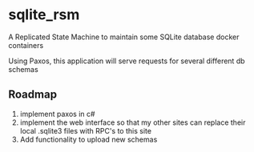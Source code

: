 # sqlite_rsm
A Replicated State Machine to maintain some SQLite database docker containers

Using Paxos, this application will serve requests for several different db schemas

## Roadmap

1. implement paxos in c#
2. implement the web interface so that my other sites can replace their local .sqlite3 files with RPC's to this site
3. Add functionality to upload new schemas
